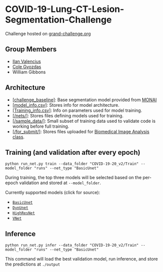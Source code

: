 ﻿# COVID-19-Lung-CT-Lesion-Segmentation-Challenge

Challenge hosted on [grand-challenge.org](https://covid-segmentation.grand-challenge.org/)

## Group Members
* [Ilan Valencius](https://github.com/ivalencius)
* [Cole Gvozdas](https://github.com/colegvozdas1)
* William Gibbons

## Architecture
* [[challenge_baseline]](https://github.com/ivalencius/COVID-19-Lung-CT-Lesion-Segmentation-Challenge/tree/main/challenge_baseline): Base segmentation model provided from [MONAI](https://github.com/Project-MONAI/tutorials/tree/master/3d_segmentation/challenge_baseline)
* [[model_info.csv]](https://github.com/ivalencius/COVID-19-Lung-CT-Lesion-Segmentation-Challenge/blob/main/model_info.csv): Stores info for model architecture.
* [[Training_info.csv]](https://github.com/ivalencius/COVID-19-Lung-CT-Lesion-Segmentation-Challenge/blob/main/training_info.csv): Info on parameters used for model training. 
* [[/nets/]](https://github.com/ivalencius/COVID-19-Lung-CT-Lesion-Segmentation-Challenge/blob/main/nets): Stores files defining models used for training.
* [[/sample_data/]](https://github.com/ivalencius/COVID-19-Lung-CT-Lesion-Segmentation-Challenge/tree/main/sample_data): Small subset of training data used to validate code is working before full training.
* [[/for_submit/]](https://github.com/ivalencius/COVID-19-Lung-CT-Lesion-Segmentation-Challenge/blob/main/for_submit): Stores files uploaded for [Biomedical Image Analysis class](https://github.com/ivalencius/Biomedical_Image_Analysis_CSCI3397). 

## Training (and validation after every epoch)
```python run_net.py train --data_folder "COVID-19-20_v2/Train" --model_folder "runs" --net_type "BasicUnet"```

During training, the top three models will be selected based on the per-epoch validation and stored at ```--model_folder```.

Currently supported models (click for source):
* [`BasicUnet`](https://www.nature.com/articles/s41592-018-0261-2)
* [`DynUnet`](https://arxiv.org/abs/1904.08128)
* [`HighResNet`](https://arxiv.org/abs/1707.01992)
* [`VNet`](https://arxiv.org/pdf/1606.04797.pdf)

## Inference
```python run_net.py infer --data_folder "COVID-19-20_v2/Train" --model_folder "runs" --net_type "BasicUnet"```

This command will load the best validation model, run inference, and store the predictions at ```./output```
